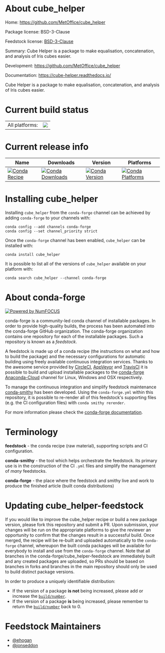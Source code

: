 About cube_helper
=================

Home: https://github.com/MetOffice/cube_helper

Package license: BSD-3-Clause

Feedstock license: [BSD-3-Clause](https://github.com/conda-forge/cube_helper-feedstock/blob/master/LICENSE.txt)

Summary: Cube Helper is a package to make equalisation, concatenation, and analysis of Iris cubes easier.

Development: https://github.com/MetOffice/cube_helper

Documentation: https://cube-helper.readthedocs.io/

Cube Helper is a package to make equalisation, concatenation, and analysis of Iris cubes easier.


Current build status
====================


<table><tr><td>All platforms:</td>
    <td>
      <a href="https://dev.azure.com/conda-forge/feedstock-builds/_build/latest?definitionId=10900&branchName=master">
        <img src="https://dev.azure.com/conda-forge/feedstock-builds/_apis/build/status/cube_helper-feedstock?branchName=master">
      </a>
    </td>
  </tr>
</table>

Current release info
====================

| Name | Downloads | Version | Platforms |
| --- | --- | --- | --- |
| [![Conda Recipe](https://img.shields.io/badge/recipe-cube_helper-green.svg)](https://anaconda.org/conda-forge/cube_helper) | [![Conda Downloads](https://img.shields.io/conda/dn/conda-forge/cube_helper.svg)](https://anaconda.org/conda-forge/cube_helper) | [![Conda Version](https://img.shields.io/conda/vn/conda-forge/cube_helper.svg)](https://anaconda.org/conda-forge/cube_helper) | [![Conda Platforms](https://img.shields.io/conda/pn/conda-forge/cube_helper.svg)](https://anaconda.org/conda-forge/cube_helper) |

Installing cube_helper
======================

Installing `cube_helper` from the `conda-forge` channel can be achieved by adding `conda-forge` to your channels with:

```
conda config --add channels conda-forge
conda config --set channel_priority strict
```

Once the `conda-forge` channel has been enabled, `cube_helper` can be installed with:

```
conda install cube_helper
```

It is possible to list all of the versions of `cube_helper` available on your platform with:

```
conda search cube_helper --channel conda-forge
```


About conda-forge
=================

[![Powered by
NumFOCUS](https://img.shields.io/badge/powered%20by-NumFOCUS-orange.svg?style=flat&colorA=E1523D&colorB=007D8A)](https://numfocus.org)

conda-forge is a community-led conda channel of installable packages.
In order to provide high-quality builds, the process has been automated into the
conda-forge GitHub organization. The conda-forge organization contains one repository
for each of the installable packages. Such a repository is known as a *feedstock*.

A feedstock is made up of a conda recipe (the instructions on what and how to build
the package) and the necessary configurations for automatic building using freely
available continuous integration services. Thanks to the awesome service provided by
[CircleCI](https://circleci.com/), [AppVeyor](https://www.appveyor.com/)
and [TravisCI](https://travis-ci.com/) it is possible to build and upload installable
packages to the [conda-forge](https://anaconda.org/conda-forge)
[Anaconda-Cloud](https://anaconda.org/) channel for Linux, Windows and OSX respectively.

To manage the continuous integration and simplify feedstock maintenance
[conda-smithy](https://github.com/conda-forge/conda-smithy) has been developed.
Using the ``conda-forge.yml`` within this repository, it is possible to re-render all of
this feedstock's supporting files (e.g. the CI configuration files) with ``conda smithy rerender``.

For more information please check the [conda-forge documentation](https://conda-forge.org/docs/).

Terminology
===========

**feedstock** - the conda recipe (raw material), supporting scripts and CI configuration.

**conda-smithy** - the tool which helps orchestrate the feedstock.
                   Its primary use is in the construction of the CI ``.yml`` files
                   and simplify the management of *many* feedstocks.

**conda-forge** - the place where the feedstock and smithy live and work to
                  produce the finished article (built conda distributions)


Updating cube_helper-feedstock
==============================

If you would like to improve the cube_helper recipe or build a new
package version, please fork this repository and submit a PR. Upon submission,
your changes will be run on the appropriate platforms to give the reviewer an
opportunity to confirm that the changes result in a successful build. Once
merged, the recipe will be re-built and uploaded automatically to the
`conda-forge` channel, whereupon the built conda packages will be available for
everybody to install and use from the `conda-forge` channel.
Note that all branches in the conda-forge/cube_helper-feedstock are
immediately built and any created packages are uploaded, so PRs should be based
on branches in forks and branches in the main repository should only be used to
build distinct package versions.

In order to produce a uniquely identifiable distribution:
 * If the version of a package **is not** being increased, please add or increase
   the [``build/number``](https://docs.conda.io/projects/conda-build/en/latest/resources/define-metadata.html#build-number-and-string).
 * If the version of a package **is** being increased, please remember to return
   the [``build/number``](https://docs.conda.io/projects/conda-build/en/latest/resources/define-metadata.html#build-number-and-string)
   back to 0.

Feedstock Maintainers
=====================

* [@ehogan](https://github.com/ehogan/)
* [@jonseddon](https://github.com/jonseddon/)

